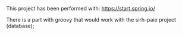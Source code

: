 This project has been performed with: https://start.spring.io/

There is a part with groovy that would work with the sirh-paie project (database);